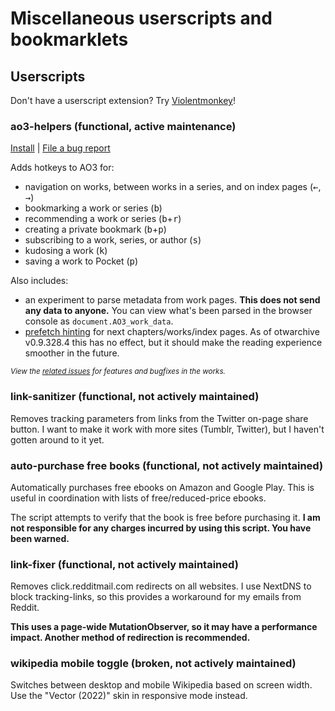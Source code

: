 # Miscellaneous userscripts and bookmarklets

## Userscripts

Don't have a userscript extension? Try
[Violentmonkey](https://violentmonkey.github.io/)!

### ao3-helpers (functional, active maintenance)

[Install](https://raw.githubusercontent.com/legowerewolf/Userscripts/rebuild-engine/ao3-helpers.user.js)
|
[File a bug report](https://github.com/legowerewolf/Userscripts/issues/new?labels=ao3-helpers)

Adds hotkeys to AO3 for:

- navigation on works, between works in a series, and on index pages
  (<kbd>←</kbd>, <kbd>→</kbd>)
- bookmarking a work or series (<kbd>b</kbd>)
- recommending a work or series (<kbd>b</kbd>+<kbd>r</kbd>)
- creating a private bookmark (<kbd>b</kbd>+<kbd>p</kbd>)
- subscribing to a work, series, or author (<kbd>s</kbd>)
- kudosing a work (<kbd>k</kbd>)
- saving a work to Pocket (<kbd>p</kbd>)

Also includes:

- an experiment to parse metadata from work pages. **This does not send any data
  to anyone.** You can view what's been parsed in the browser console as
  `document.AO3_work_data`.
- [prefetch hinting][mdn-prefetch-faq] for next chapters/works/index pages. As
  of otwarchive v0.9.328.4 this has no effect, but it should make the reading
  experience smoother in the future.

<small>_View the
[related issues](https://github.com/legowerewolf/Userscripts/issues?q=is%3Aissue+is%3Aopen+label%3Aao3-helpers)
for features and bugfixes in the works._</small>

### link-sanitizer (functional, not actively maintained)

Removes tracking parameters from links from the Twitter on-page share button. I
want to make it work with more sites (Tumblr, Twitter), but I haven't gotten
around to it yet.

### auto-purchase free books (functional, not actively maintained)

Automatically purchases free ebooks on Amazon and Google Play. This is useful in
coordination with lists of free/reduced-price ebooks.

The script attempts to verify that the book is free before purchasing it. **I am
not responsible for any charges incurred by using this script. You have been
warned.**

### link-fixer (functional, not actively maintained)

Removes click.redditmail.com redirects on all websites. I use NextDNS to block
tracking-links, so this provides a workaround for my emails from Reddit.

**This uses a page-wide MutationObserver, so it may have a performance impact.
Another method of redirection is recommended.**

### wikipedia mobile toggle (broken, not actively maintained)

Switches between desktop and mobile Wikipedia based on screen width. Use the
"Vector (2022)" skin in responsive mode instead.

[mdn-prefetch-faq]:
	https://developer.mozilla.org/en-US/docs/Web/HTTP/Link_prefetching_FAQ

